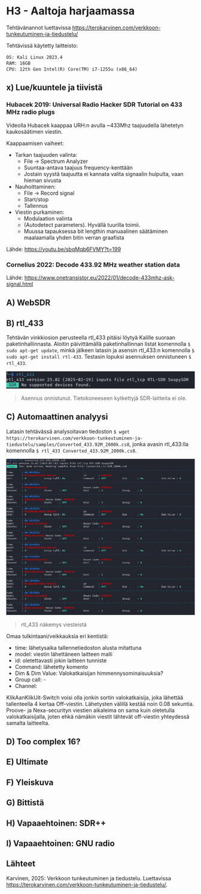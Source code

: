 # H3 - Aaltoja harjaamassa

Tehtävänannot luettavissa https://terokarvinen.com/verkkoon-tunkeutuminen-ja-tiedustelu/

Tehtävissä käytetty laitteisto: 
````
OS: Kali Linux 2023.4
RAM: 16GB
CPU: 12th Gen Intel(R) Core(TM) i7-1255u (x86_64)
````

## x) Lue/kuuntele ja tiivistä

### Hubacek 2019: Universal Radio Hacker SDR Tutorial on 433 MHz radio plugs 

Videolla Hubacek kaappaa URH:n avulla ~433Mhz taajuudella lähetetyn kaukosäätimen viestin.

Kaappaamisen vaiheet:
 - Tarkan taajuuden valinta:
    - File -> Spectrum Analyzer
    - Suuntaa-antava taajuus frequency-kenttään
    - Jostain syystä taajuutta ei kannata valita signaalin huipulta, vaan hieman sivusta
 - Nauhoittaminen:
    - File -> Record signal
    - Start/stop
    - Tallennus
 - Viestin purkaminen:
    - Modulaation valinta
    - (Autodetect parameters). Hyvällä tuurilla toimii.
    - Muussa tapauksessa bit lengthin manuaalinen säätäminen maalaamalla yhden bitin verran graafista

Lähde: https://youtu.be/sbqMqb6FVMY?t=199

### Cornelius 2022: Decode 433.92 MHz weather station data


Lähde: https://www.onetransistor.eu/2022/01/decode-433mhz-ask-signal.html

## A) WebSDR


## B) rtl_433

Tehtävän vinkkiosion perusteella rtl_433 pitäisi löytyä Kalille suoraan paketinhallinnasta. Aloitin päivittämällä paketinhallinnan listat komennolla ``$ sudo apt-get update``, minkä jälkeen latasin ja asensin rtl_433:n komennolla ``$ sudo apt-get install rtl-433``.  Testasin lopuksi asennuksen onnistuneen ``$ rtl_433``.

![Add file: rtl_asennus](/img/h3/rtl_433_1.png)
> Asennus onnistunut. Tietokoneeseen kytkettyjä SDR-laitteita ei ole.

## C) Automaattinen analyysi

Latasin tehtävässä analysoitavan tiedoston ``$ wget https://terokarvinen.com/verkkoon-tunkeutuminen-ja-tiedustelu/samples/Converted_433.92M_2000k.cs8``, jonka avasin rtl_433:lla komennolla ``$ rtl_433 Converted_433.92M_2000k.cs8``. 

![Add file: rtl433](/img/h3/rtl_433_2.png)
>rtl_433 näkemys viesteistä

Omaa tulkintaani/veikkauksia eri kentistä:
 - time: lähetysaika tallennetiedoston alusta mitattuna
 - model: viestin lähettäneen laitteen malli
 - id: oletettavasti jokin laitteen tunniste
 - Command: lähetetty komento
 - Dim & Dim Value: Valokatkaisijan himmennysominaisuuksia?
 - Group call: -
 - Channel: 

KlikAanKlikUit-Switch voisi olla jonkin sortin valokatkaisija, joka lähettää tallenteella 4 kertaa Off-viestin. Lähetysten välillä kestää noin 0.08 sekuntia. Proove- ja Nexa-securityn viestien aikaleima on sama kuin oletetulla valokatkaisijalla, joten ehkä nämäkin viestit lähtevät off-viestin yhteydessä samalta laitteelta. 


## D) Too complex 16?


## E) Ultimate


## F) Yleiskuva


## G) Bittistä


## H) Vapaaehtoinen: SDR++


## I) Vapaaehtoinen: GNU radio


## Lähteet

Karvinen, 2025: Verkkoon tunkeutuminen ja tiedustelu. Luettavissa https://terokarvinen.com/verkkoon-tunkeutuminen-ja-tiedustelu/.




